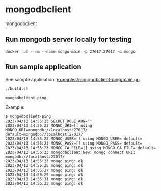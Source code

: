 # mongodbclient
mongodbclient

## Run mongodb server locally for testing

```
docker run --rm --name mongo-main -p 27017:27017 -d mongo
```

## Run sample application

See sample application: [examples/mongodbclient-ping/main.go](examples/mongodbclient-ping/main.go)

```
./build.sh

mongodbclient-ping
```

Example:

```
$ mongodbclient-ping
2023/04/13 14:55:23 SECRET_ROLE_ARN=''
2023/04/13 14:55:23 MONGO_URI=[] using MONGO_URI=mongodb://localhost:27017/ default=mongodb://localhost:27017/
2023/04/13 14:55:23 MONGO_USER=[] using MONGO_USER= default=
2023/04/13 14:55:23 MONGO_PASS=[] using MONGO_PASS= default=
2023/04/13 14:55:23 MONGO_CA_FILE=[] using MONGO_CA_FILE= default=
2023/04/13 14:55:23 mongodbclient.New: mongo connect URI: mongodb://localhost:27017/
2023/04/13 14:55:23 mongo ping: ok
2023/04/13 14:55:25 mongo ping: ok
2023/04/13 14:55:27 mongo ping: ok
2023/04/13 14:55:29 mongo ping: ok
2023/04/13 14:55:31 mongo ping: ok
2023/04/13 14:55:33 mongo ping: ok
```
